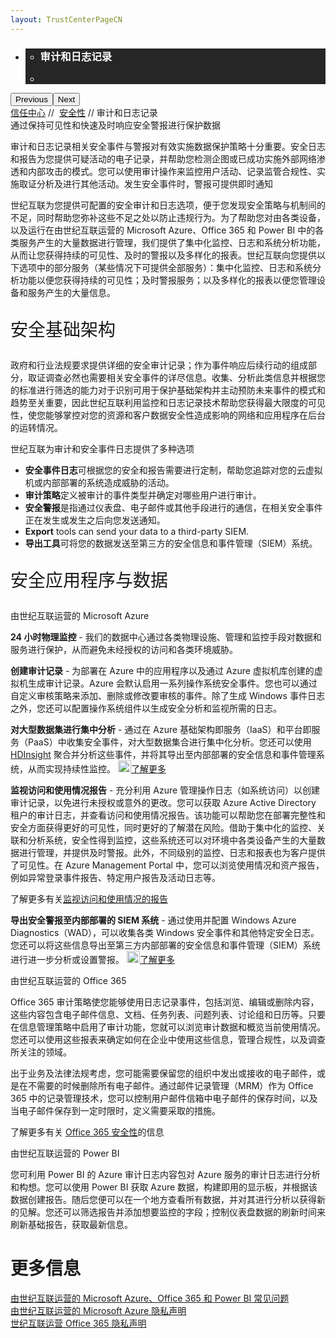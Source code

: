 ```yaml
---
layout: TrustCenterPageCN
---
```

<div class="row-fluid">
   <div class="span">
      <div>
         <div id="HeroWrapper" data-cols="1" data-view1="1" data-view2="1" data-view3="1" data-view4="1" class="row-fluid wider hero grid-container">
            <div class="span bp0-col-1-1 bp1-col-1-1 bp2-col-1-1 bp3-col-1-1">
               <div bi:type="slideshow" class="slideshow slideshow-hero hero" xmlns:bi="urn:schemas-microsoft-com:mscom:bi">
                  <ul bi:type="list" class="slides">
                     <li id="slide-1" bi:index="0" selectBi="">
                        <div class="heroitem light-foreground" bi:type="heroitem">
                           <div class="media" bi:parenttitle="t1">
                              <a href="" bi:track="False" bi:titleflag="t1" bi:index="0">
                                 <div data-picture="" data-alt="You are in control of your data" data-disable-swap-below="">
                                    <div data-src="https://c.s-microsoft.com/en-us/CMSImages/MS_TrustCenter_Privacy_Header.jpg?version=dc9c5b9b-c334-7922-892a-15c2cd65053d"></div>
                                    <noscript></noscript>
                                 </div>
                              </a>
                           </div>
                           <div class="text" bi:type="cta">
                              <div class="text-container">
                                 <div class="box" style="background: rgba(0,0,0,.85); color: #FFFFFF;">
                                    <ul bi:type="list" class="headerCaption subpageHeaderCaption">
                                       <li class="box-title">
                                          <h3 class="box-title" bi:type="title" bi:title="t1" style="color: #FFFFFF;">审计和日志记录</h3>
                                       </li>
                                       <li class="box-actions box-description"><a target="_self" class="mscom-link" href=""></a></li>
                                    </ul>
                                 </div>
                              </div>
                           </div>
                        </div>
                     </li>
                  </ul>
                  <div class="navigation international" bi:track="false">
                     <div class="grid-container settop" data-title-text="Go To Slide "></div>
                  </div>
                  <div class="prev-next" bi:track="false"><button class="prev"><span class="icon-left" aria-hidden="true"></span><span class="screen-reader-text">Previous</span></button><button class="next"><span class="icon-right" aria-hidden="true"></span><span class="screen-reader-text">Next</span></button></div>
                  <div id="play-pause" class="play-pause" style="display:none">
                     <div class="pause"><button id="pauseButton" class="pause_button"><span class="icon-pause" aria-hidden="true"></span><span class="screen-reader-text">Pause</span></button></div>
                     <div class="play"><button id="playButton" class="play_button"><span class="icon-play" aria-hidden="true"></span><span class="screen-reader-text">Play</span></button></div>
                  </div>
               </div>
            </div>
         </div>
         <div id="BreadcrumbWrapper" data-cols="1" data-view1="1" data-view2="1" data-view3="1" data-view4="1" class="row-fluid grid-container mscom-grid-container breadcrumbs">
            <div class="span bp0-col-1-1 bp1-col-1-1 bp2-col-1-1 bp3-col-1-1"><a target="_self" class="mscom-link" href="../default-cn.html">信任中心</a> // 
               <a target="_self" class="mscom-link" href="../security/default-cn.html">安全性</a> // 审计和日志记录
            </div>
         </div>
         <div id="ContentWrapper" data-cols="2" data-view1="1" data-view2="2" data-view3="2" data-view4="2" class="row-fluid subpageBody">
            <div class="span bp0-col-1-1 bp2-col-2-1 bp3-col-2-1 bp1-col-2-2">
               <label>通过保持可见性和快速及时响应安全警报进行保护数据</label>
               <p>审计和日志记录相关安全事件与警报对有效实施数据保护策略十分重要。安全日志和报告为您提供可疑活动的电子记录，并帮助您检测企图或已成功实施外部网络渗透和内部攻击的模式。您可以使用审计操作来监控用户活动、记录监管合规性、实施取证分析及进行其他活动。发生安全事件时，警报可提供即时通知</p>
               <p>世纪互联为您提供可配置的安全审计和日志选项，便于您发现安全策略与机制间的不足，同时帮助您弥补这些不足之处以防止违规行为。为了帮助您对由各类设备，以及运行在由世纪互联运营的 Microsoft Azure、Office 365 和 Power BI 中的各类服务产生的大量数据进行管理，我们提供了集中化监控、日志和系统分析功能，从而让您获得持续的可见性、及时的警报以及多样化的报表。世纪互联向您提供以下选项中的部分服务（某些情况下可提供全部服务）：集中化监控、日志和系统分析功能以便您获得持续的可见性；及时警报服务；以及多样化的报表以便您管理设备和服务产生的大量信息。 
               </p>
                  <p style="font-size:28px">安全基础架构</p>
                  <p>政府和行业法规要求提供详细的安全审计记录；作为事件响应后续行动的组成部分，取证调查必然也需要相关安全事件的详尽信息。收集、分析此类信息并根据您的标准进行筛选的能力对于识别可用于保护基础架构并主动预防未来事件的模式和趋势至关重要，因此世纪互联利用监控和日志记录技术帮助您获得最大限度的可见性，使您能够掌控对您的资源和客户数据安全性造成影响的网络和应用程序在后台的运转情况。</p>
                  <p>世纪互联为审计和安全事件日志提供了多种选项</p>
                  <ul>
                     <li><b>安全事件日志</b>可根据您的安全和报告需要进行定制，帮助您追踪对您的云虚拟机或内部部署的系统造成威胁的活动。</li>
                     <li><b>审计策略</b>定义被审计的事件类型并确定对哪些用户进行审计。 </li>
                     <li><b>安全警报</b>是指通过仪表盘、电子邮件或其他手段进行的通信，在相关安全事件正在发生或发生之后向您发送通知。</li>
                     <li><b>Export</b> tools can send your data to a third-party SIEM.</li>
                     <li><b>导出工具</b>可将您的数据发送至第三方的安全信息和事件管理（SIEM）系统。</li>
                  </ul>
                  <p style="font-size:28px">安全应用程序与数据</p>
                     <label>由世纪互联运营的 Microsoft Azure</label>
                     <p><strong>24 小时物理监控</strong> - 我们的数据中心通过各类物理设施、管理和监控手段对数据和服务进行保护，从而避免未经授权的访问和各类环境威胁。</p>
                     <p><strong>创建审计记录</strong> - 为部署在 Azure 中的应用程序以及通过 Azure 虚拟机库创建的虚拟机生成审计记录。Azure 会默认启用一系列操作系统安全事件。您也可以通过自定义审核策略来添加、删除或修改要审核的事件。除了生成 Windows 事件日志之外，您还可以配置操作系统组件以生成安全分析和监视所需的日志。
                     </p>
                     <p><strong>对大型数据集进行集中分析</strong> - 通过在 Azure 基础架构即服务（IaaS）和平台即服务（PaaS）中收集安全事件，对大型数据集合进行集中化分析。您还可以使用 <a target="_self" class="mscom-link withArrow" href="https://www.azure.cn/home/features/hdinsight/" style="display:inline">HDInsight</a> 聚合并分析这些事件，并将其导出至内部部署的安全信息和事件管理系统，从而实现持续性监控。
                        <a target="_self" class="mscom-link withArrow" href="https://www.azure.cn/home/features/hdinsight/"><img src="https://c.s-microsoft.com/en-us/CMSImages/Arrow-nobg.png?version=4af37876-de78-d419-6f89-7890a74d4158" class="mscom-image" alt="Arrow | Navigate To Encryption" width="21" height="19">了解更多</a>
                     </p>
                     <p><strong>监视访问和使用情况报告</strong> - 充分利用 Azure 管理操作日志（如系统访问）以创建审计记录，以免进行未授权或意外的更改。您可以获取 Azure Active Directory 租户的审计日志，并查看访问和使用情况报告。该功能可以帮助您在部署完整性和安全方面获得更好的可见性，同时更好的了解潜在风险。借助于集中化的监控、关联和分析系统，安全性得到监控，这些系统还可以对环境中各类设备产生的大量数据进行管理，并提供及时警报。此外，不同级别的监控、日志和报表也为客户提供了可见性。在 Azure Management Portal 中，您可以浏览使用情况和资产报告，例如异常登录事件报告、特定用户报告及活动日志等。</p>
                     <p>了解更多有关<a href="https://www.azure.cn/documentation/articles/best-practices-monitoring/">监视访问和使用情况的报告</a></p>
                     <p><strong>导出安全警报至内部部署的 SIEM 系统</strong> - 通过使用并配置 Windows Azure Diagnostics（WAD），可以收集各类 Windows 安全事件和其他特定安全日志。您还可以将这些信息导出至第三方内部部署的安全信息和事件管理（SIEM）系统进行进一步分析或设置警报。
                        <a target="_self" class="mscom-link withArrow" href="https://www.azure.cn/documentation/articles/monitoring-stream-activity-logs-event-hubs/"><img src="https://c.s-microsoft.com/en-us/CMSImages/Arrow-nobg.png?version=4af37876-de78-d419-6f89-7890a74d4158" class="mscom-image" alt="Arrow | Navigate To Encryption" width="21" height="19">了解更多</a>
                     </p>
                     <label>由世纪互联运营的 Office 365	</label>
                     <p>Office 365 审计策略使您能够使用日志记录事件，包括浏览、编辑或删除内容，这些内容包含电子邮件信息、文档、任务列表、问题列表、讨论组和日历等。只要在信息管理策略中启用了审计功能，您就可以浏览审计数据和概览当前使用情况。您还可以使用这些报表来确定如何在企业中使用这些信息，管理合规性，以及调查所关注的领域。</p>
                     <p>出于业务及法律法规考虑，您可能需要保留您的组织中发出或接收的电子邮件，或是在不需要的时候删除所有电子邮件。通过邮件记录管理（MRM）作为 Office 365 中的记录管理技术，您可以控制用户邮件信箱中电子邮件的保存时间，以及当电子邮件保存到一定时限时，定义需要采取的措施。
                     </p>
                     <p>了解更多有关 <a href="https://www.trustcenter.cn/en-us/security/auditingandlogging.html">Office 365 安全性</a>的信息</p>
                     <label>由世纪互联运营的 Power BI</label>
                     <p>您可利用 Power BI 的 Azure 审计日志内容包对 Azure 服务的审计日志进行分析和构想。您可以使用 Power BI 获取 Azure 数据，构建即用的显示板，并根据该数据创建报告。随后您便可以在一个地方查看所有数据，并对其进行分析以获得新的见解。您还可以筛选报告并添加想要监控的字段；控制仪表盘数据的刷新时间来刷新基础报告，获取最新信息。</p>
                 </div>
            <div class="span bp0-col-1-1 bp2-col-2-1 bp3-col-2-1 bp1-col-2-2 bp0-clear bp1-clear">
               <div id="SideBarWrapper" data-cols="1" data-view1="1" data-view2="1" data-view3="1" data-view4="1" class="row-fluid">
                  <div id="HelpfulInformation" class="span bp0-col-1-1 bp1-col-1-1 bp2-col-1-1 bp3-col-1-1">
                     <h1>更多信息</h1>
                     <label><a target="_self" class="mscom-link" href="../resources/FAQ-cn.html">由世纪互联运营的 Microsoft Azure、Office 365 和 Power BI 常见问题</a></label><br/>
                     <label><a target="_self" class="mscom-link" href="https://www.azure.cn/support/legal/privacy-statement/">由世纪互联运营的 Microsoft Azure 隐私声明</a></label><br/>
                     <label><a target="_self" class="mscom-link" href="http://www.21vbluecloud.com/office365/O365-Privacy/">世纪互联运营 Office 365 隐私声明 </a></label><br/>
                  </div>
               </div>
            </div>
         </div>
      </div>
   </div>
</div>
<div class="row-fluid" data-view4="1" data-view3="1" data-view2="1" data-view1="1" data-cols="1">
   <div class="span bp0-col-1-1 bp1-col-1-1 bp2-col-1-1 bp3-col-1-1"></div>
</div>
